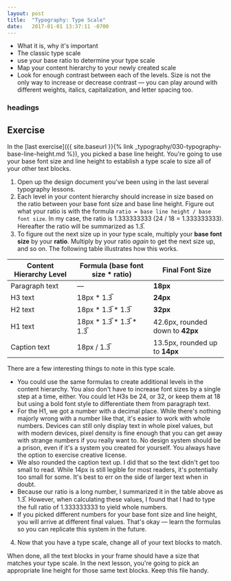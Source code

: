 ```yaml
---
layout: post
title:  "Typography: Type Scale"
date:   2017-01-01 13:37:11 -0700
---
```

* What it is, why it's important
* The classic type scale
* use your base ratio to determine your type scale
* Map your content hierarchy to your newly created scale
* Look for enough contrast between each of the levels. Size is not the only way to increase or decrease contrast — you can play around with different weights, italics, capitalization, and letter spacing too.

### headings

<!--more-->
## Exercise
In the [last exercise]({{ site.baseurl }}{% link _typography/030-typography-base-line-height.md %}), you picked a base line height. You're going to use your base font size and line height to establish a type scale to size all of your other text blocks.

1. Open up the design document you've been using in the last several typography lessons.
2. Each level in your content hierarchy should increase in size based on the ratio between your base font size and base line height. Figure out what your ratio is with the formula `ratio = base line height / base font size`. In my case, the ratio is 1.333333333 (24 / 18 = 1.333333333). Hereafter the ratio will be summarized as 1.3̅.
3. To figure out the next size up in your type scale, multiply your **base font size** by your **ratio**. Multiply by your ratio *again* to get the next size up, and so on. The following table illustrates how this works.

| Content Hierarchy Level | Formula (base font size * ratio) | **Final Font Size** |
|-|-|-|
| Paragraph text | — | **18px** |
| H3 text | 18px * 1.3̅ | **24px** |
| H2 text | 18px * 1.3̅ * 1.3̅ | **32px** |
| H1 text | 18px * 1.3̅ * 1.3̅ * 1.3̅ | 42.6px, rounded down to **42px** |
| Caption text | 18px / 1.3̅ | 13.5px, rounded up to **14px** |

There are a few interesting things to note in this type scale.
* You could use the same formulas to create additional levels in the content hierarchy. You also don't have to increase font sizes by a single step at a time, either. You could let H3s be 24, or 32, or keep them at 18 but using a bold font style to differentiate them from paragraph text.
* For the H1, we got a number with a decimal place. While there's nothing majorly wrong with a number like that, it's easier to work with whole numbers. Devices can still only display text in whole pixel values, but with modern devices, pixel density is fine enough that you can get away with strange numbers if you really want to. No design system should be a prison, even if it's a system you created for yourself. You always have the option to exercise creative license.
* We also rounded the caption text up. I did that so the text didn't get too small to read. While 14px is still legible for most readers, it's potentially too small for some. It's best to err on the side of larger text when in doubt.
* Because our ratio is a long number, I summarized it in the table above as 1.3̅. However, when calculating these values, I found that I had to type the full ratio of 1.333333333 to yield whole numbers.
* If you picked different numbers for your base font size and line height, you will arrive at different final values. That's okay — learn the formulas so you can replicate this system in the future.

4. Now that you have a type scale, change all of your text blocks to match.

When done, all the text blocks in your frame should have a size that matches your type scale. In the next lesson, you're going to pick an appropriate line height for those same text blocks. Keep this file handy.
